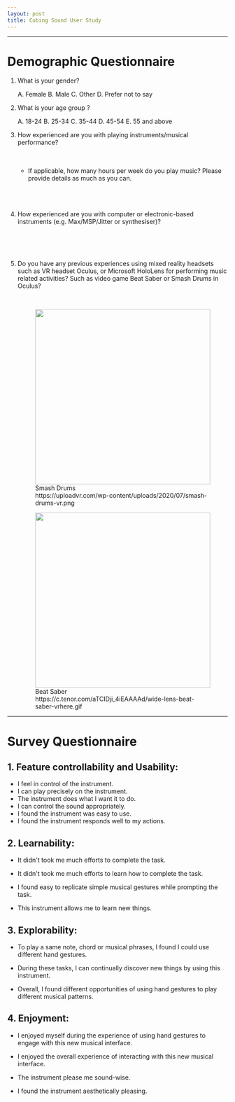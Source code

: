 ```yaml
---
layout: post
title: Cubing Sound User Study
---
```


---
# Demographic Questionnaire


1. What is your gender?

    A. Female
    B. Male
    C. Other
    D. Prefer not to say


2. What is your age group ?

    A. 18-24
    B. 25-34
    C. 35-44
    D. 45-54
    E. 55 and above



3. How experienced are you with playing instruments/musical performance?
    <br>
    <br>
    <br>
    - If applicable, how many hours per week do you play music? Please provide details as much as you can.
    <br>
    <br>
    <br>


4. How experienced are you with computer or electronic-based instruments (e.g. Max/MSP/Jitter or synthesiser)?

    <br>
    <br>
    <br>


5. Do you have any previous experiences using mixed reality headsets such as VR headset Oculus, or Microsoft HoloLens for performing music related activities? Such as video game Beat Saber or Smash Drums in Oculus?

    <br>

    <figure>
    <img src="https://uploadvr.com/wp-content/uploads/2020/07/smash-drums-vr.png" width="400">
     <figcaption>Smash Drums<figcaption>
     <source>https://uploadvr.com/wp-content/uploads/2020/07/smash-drums-vr.png</source>
    </figure>
    
    <figure>
    <img src="https://c.tenor.com/aTCIDji_4iEAAAAd/wide-lens-beat-saber-vrhere.gif" width="400">
     <figcaption>Beat Saber<figcaption>
     <source>https://c.tenor.com/aTCIDji_4iEAAAAd/wide-lens-beat-saber-vrhere.gif</source>
    </figure>



---

# Survey Questionnaire

## 1. Feature controllability and Usability:


- I feel in control of the instrument.
- I can play precisely on the instrument.
- The instrument does what I want it to do.
- I can control the sound appropriately.
- I found the instrument was easy to use.
- I found the instrument responds well to my actions.


## 2. Learnability:

- It didn't took me much efforts to complete the task.

- It didn't took me much efforts to learn how to complete the task.

- I found easy to replicate simple musical gestures while prompting the task.

- This instrument allows me to learn new things.

## 3. Explorability:


- To play a same note, chord or musical phrases, I found I could use different hand gestures.

- During these tasks, I can continually discover new things by using this instrument.

- Overall, I found different opportunities of using hand gestures to play different musical patterns.


## 4. Enjoyment:


- I enjoyed myself during the experience of using hand gestures to engage with this new musical interface.

- I enjoyed the overall experience of interacting with this new musical interface.

- The instrument please me sound-wise.

- I found the instrument aesthetically pleasing.

